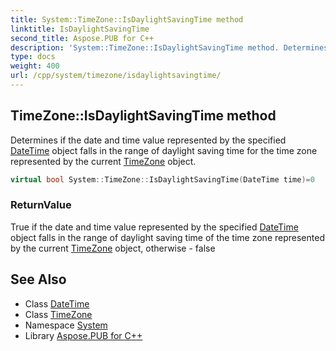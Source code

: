 ```yaml
---
title: System::TimeZone::IsDaylightSavingTime method
linktitle: IsDaylightSavingTime
second_title: Aspose.PUB for C++
description: 'System::TimeZone::IsDaylightSavingTime method. Determines if the date and time value represented by the specified DateTime object falls in the range of daylight saving time for the time zone represented by the current TimeZone object in C++.'
type: docs
weight: 400
url: /cpp/system/timezone/isdaylightsavingtime/
---
```

## TimeZone::IsDaylightSavingTime method


Determines if the date and time value represented by the specified [DateTime](../../datetime/) object falls in the range of daylight saving time for the time zone represented by the current [TimeZone](../) object.

```cpp
virtual bool System::TimeZone::IsDaylightSavingTime(DateTime time)=0
```


### ReturnValue

True if the date and time value represented by the specified [DateTime](../../datetime/) object falls in the range of daylight saving time of the time zone represented by the current [TimeZone](../) object, otherwise - false

## See Also

* Class [DateTime](../../datetime/)
* Class [TimeZone](../)
* Namespace [System](../../)
* Library [Aspose.PUB for C++](../../../)

